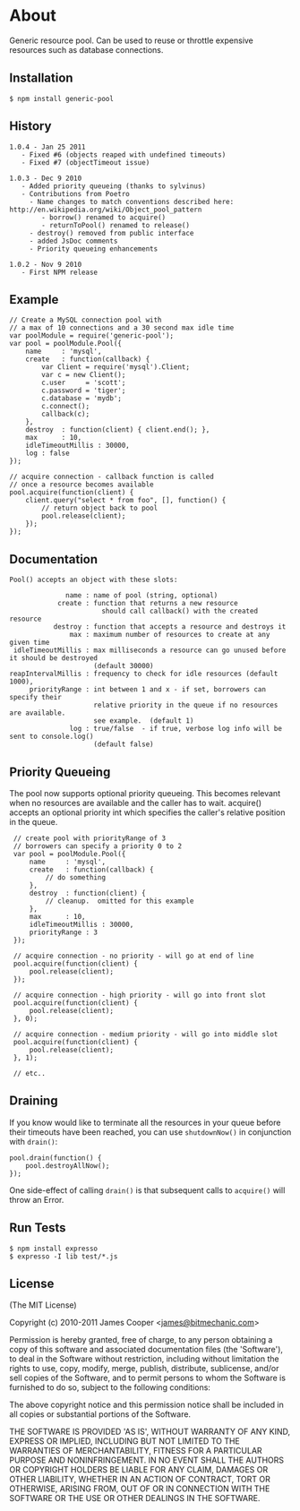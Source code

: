 
# About

  Generic resource pool.  Can be used to reuse or throttle expensive resources such as
  database connections.

## Installation

    $ npm install generic-pool
    
## History

    1.0.4 - Jan 25 2011
       - Fixed #6 (objects reaped with undefined timeouts)
       - Fixed #7 (objectTimeout issue)

    1.0.3 - Dec 9 2010
       - Added priority queueing (thanks to sylvinus)
       - Contributions from Poetro
         - Name changes to match conventions described here: http://en.wikipedia.org/wiki/Object_pool_pattern
            - borrow() renamed to acquire()
            - returnToPool() renamed to release()
         - destroy() removed from public interface
         - added JsDoc comments
         - Priority queueing enhancements
       
    1.0.2 - Nov 9 2010 
       - First NPM release

## Example

    // Create a MySQL connection pool with
    // a max of 10 connections and a 30 second max idle time
    var poolModule = require('generic-pool');
    var pool = poolModule.Pool({
        name     : 'mysql',
        create   : function(callback) {
            var Client = require('mysql').Client;
            var c = new Client();
            c.user     = 'scott';
            c.password = 'tiger';
            c.database = 'mydb';
            c.connect();
            callback(c);
        },
        destroy  : function(client) { client.end(); },
        max      : 10,
        idleTimeoutMillis : 30000,
        log : false
    });

    // acquire connection - callback function is called
    // once a resource becomes available
    pool.acquire(function(client) {
        client.query("select * from foo", [], function() {
            // return object back to pool
            pool.release(client);
        });
    });
    
## Documentation

    Pool() accepts an object with these slots:

                  name : name of pool (string, optional)
                create : function that returns a new resource
                           should call callback() with the created resource
               destroy : function that accepts a resource and destroys it
                   max : maximum number of resources to create at any given time
     idleTimeoutMillis : max milliseconds a resource can go unused before it should be destroyed
                         (default 30000)
    reapIntervalMillis : frequency to check for idle resources (default 1000),
         priorityRange : int between 1 and x - if set, borrowers can specify their
                         relative priority in the queue if no resources are available.
                         see example.  (default 1)
                   log : true/false  - if true, verbose log info will be sent to console.log()
                         (default false)

## Priority Queueing

The pool now supports optional priority queueing.  This becomes relevant when no resources 
are available and the caller has to wait. acquire() accepts an optional priority int which 
specifies the caller's relative position in the queue.

     // create pool with priorityRange of 3
     // borrowers can specify a priority 0 to 2
     var pool = poolModule.Pool({
         name     : 'mysql',
         create   : function(callback) {
             // do something
         },
         destroy  : function(client) { 
             // cleanup.  omitted for this example
         },
         max      : 10,
         idleTimeoutMillis : 30000,
         priorityRange : 3
     });

     // acquire connection - no priority - will go at end of line
     pool.acquire(function(client) {
         pool.release(client);
     });

     // acquire connection - high priority - will go into front slot
     pool.acquire(function(client) {
         pool.release(client);
     }, 0);

     // acquire connection - medium priority - will go into middle slot
     pool.acquire(function(client) {
         pool.release(client);
     }, 1);

     // etc..

## Draining

If you know would like to terminate all the resources in your queue before
their timeouts have been reached, you can use `shutdownNow()` in conjunction
with `drain()`:

    pool.drain(function() {
	    pool.destroyAllNow();
    });

One side-effect of calling `drain()` is that subsequent calls to `acquire()`
will throw an Error.

## Run Tests

    $ npm install expresso
    $ expresso -I lib test/*.js

## License 

(The MIT License)

Copyright (c) 2010-2011 James Cooper &lt;james@bitmechanic.com&gt;

Permission is hereby granted, free of charge, to any person obtaining
a copy of this software and associated documentation files (the
'Software'), to deal in the Software without restriction, including
without limitation the rights to use, copy, modify, merge, publish,
distribute, sublicense, and/or sell copies of the Software, and to
permit persons to whom the Software is furnished to do so, subject to
the following conditions:

The above copyright notice and this permission notice shall be
included in all copies or substantial portions of the Software.

THE SOFTWARE IS PROVIDED 'AS IS', WITHOUT WARRANTY OF ANY KIND,
EXPRESS OR IMPLIED, INCLUDING BUT NOT LIMITED TO THE WARRANTIES OF
MERCHANTABILITY, FITNESS FOR A PARTICULAR PURPOSE AND NONINFRINGEMENT.
IN NO EVENT SHALL THE AUTHORS OR COPYRIGHT HOLDERS BE LIABLE FOR ANY
CLAIM, DAMAGES OR OTHER LIABILITY, WHETHER IN AN ACTION OF CONTRACT,
TORT OR OTHERWISE, ARISING FROM, OUT OF OR IN CONNECTION WITH THE
SOFTWARE OR THE USE OR OTHER DEALINGS IN THE SOFTWARE.
